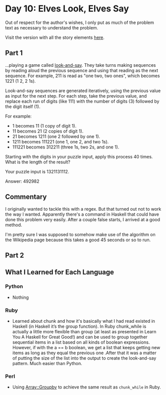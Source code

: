 # Day 10: Elves Look, Elves Say

Out of respect for the author's wishes, I only put as much of the problem text as necessary to understand the problem.

Visit the version with all the story elements [here](https://adventofcode.com/2015/day/10).

## Part 1

...playing a game called [look-and-say](https://adventofcode.com/2015/day/10). They take turns making sequences by reading aloud the previous sequence and using that reading as the next sequence. For example, 211 is read as "one two, two ones", which becomes 1221 (1 2, 2 1s).

Look-and-say sequences are generated iteratively, using the previous value as input for the next step. For each step, take the previous value, and replace each run of digits (like 111) with the number of digits (3) followed by the digit itself (1).

For example:

- 1 becomes 11 (1 copy of digit 1).
- 11 becomes 21 (2 copies of digit 1).
- 21 becomes 1211 (one 2 followed by one 1).
- 1211 becomes 111221 (one 1, one 2, and two 1s).
- 111221 becomes 312211 (three 1s, two 2s, and one 1).

Starting with the digits in your puzzle input, apply this process 40 times. What is the length of the result?

Your puzzle input is 1321131112.

Answer: 492982

## Commentary
I originally wanted to tackle this with a regex. But that turned out not to work the way I wanted. Apparently there's a command
in Haskell that could have done this problem very easily. After a couple false starts, I arrived at a good method.

I'm pretty sure I was supposed to somehow make use of the algorithm on the Wikipedia page because this takes a good 45 seconds or so to run.

## Part 2

## What I Learned for Each Language

### Python
- Nothing

### Ruby
- Learned about chunk and how it's basically what I had read existed in Haskell (in Haskell it’s the group function). In Ruby chunk_while is actually a little more flexible than group (at least as presented in Learn You A Haskell for Great Good!) and can be used to group together sequential items in a list based on all kinds of boolean expressions. However, if with the a == b boolean, we get a list that keeps getting new items as long as they equal the previous one .After that it was a matter of putting the size of the list into the output to create the look-and-say pattern. Much easier than Python.
    
### Perl

- Using [Array::Groupby](https://metacpan.org/pod/Array::GroupBy) to achieve the same result as `chunk_while` in Ruby.